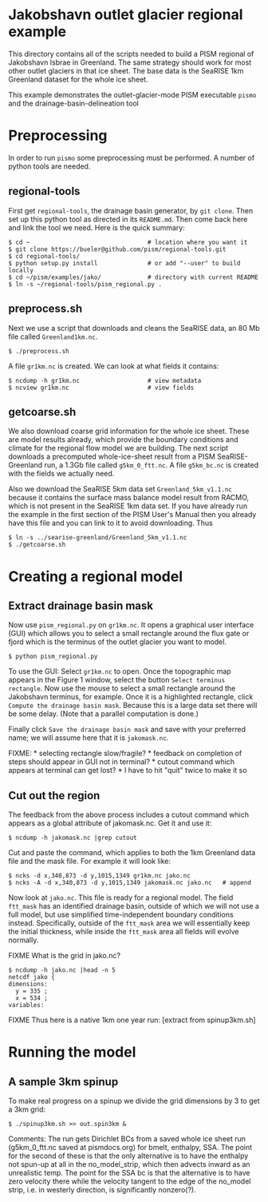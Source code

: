 Jakobshavn outlet glacier regional example
=================

This directory contains all of the scripts needed to build a PISM regional
of Jakobshavn Isbrae in Greenland.  The same strategy should work for most
other outlet glaciers in that ice sheet.  The base data is the SeaRISE 1km
Greenland dataset for the whole ice sheet.

This example demonstrates the outlet-glacier-mode PISM executable `pismo`
and the drainage-basin-delineation tool 

Preprocessing
=================

In order to run `pismo` some preprocessing must be performed.  A number
of python tools are needed.

regional-tools
--------------

First get `regional-tools`, the drainage basin generator, by `git clone`.  Then
set up this python tool as directed in its `README.md`.  Then come back here and
link the tool we need.  Here is the quick summary:

    $ cd ~                                 # location where you want it
    $ git clone https://bueler@github.com/pism/regional-tools.git
    $ cd regional-tools/
    $ python setup.py install              # or add "--user" to build locally
    $ cd ~/pism/examples/jako/             # directory with current README
    $ ln -s ~/regional-tools/pism_regional.py .

preprocess.sh
-------------

Next we use a script that downloads and cleans the SeaRISE data, an 80 Mb file called
`Greenland1km.nc`.

    $ ./preprocess.sh

A file `gr1km.nc` is created.  We can look at what fields it contains:

    $ ncdump -h gr1km.nc                   # view metadata
    $ ncview gr1km.nc                      # view fields

getcoarse.sh
------------

We also download coarse grid information for the whole ice sheet.  These are 
model results already, which provide the boundary conditions and climate for 
the regional flow model we are building.  The next script downloads a
precomputed whole-ice-sheet result from a PISM SeaRISE-Greenland run, a 1.3Gb
file called `g5km_0_ftt.nc`.  A file `g5km_bc.nc` is created with the fields
we actually need.

Also we download the SeaRISE 5km data set `Greenland_5km_v1.1.nc` because it
contains the surface mass balance model result from RACMO, which is not present
in the SeaRISE 1km data set.  If you have already run the example in the first
section of the PISM User's Manual then you already have this file and you can
link to it to avoid downloading.  Thus

    $ ln -s ../searise-greenland/Greenland_5km_v1.1.nc
    $ ./getcoarse.sh

Creating a regional model
=============

Extract drainage basin mask
-------------

Now use `pism_regional.py` on `gr1km.nc`.  It opens a graphical user interface
(GUI) which allows you to select a small rectangle around the flux gate or
fjord which is the terminus of the outlet glacier you want to model.

    $ python pism_regional.py

To use the GUI:  Select `gr1km.nc` to open.  Once the topographic map appears
in the Figure 1 window, select the button `Select terminus rectangle`.
Now use the mouse to select a small rectangle around the Jakobshavn
terminus, for example.  Once it is a highlighted rectangle, click
`Compute the drainage basin mask`.  Because this is a large data set
there will be some delay.  (Note that a parallel computation is done.)

Finally click `Save the drainage basin mask` and save with your
preferred name; we will assume here that it is `jakomask.nc`.

  FIXME:
    *  selecting rectangle slow/fragile?
    *  feedback on completion of steps should appear in GUI not in terminal?
    *  cutout command which appears at terminal can get lost?
    *  I have to hit "quit" twice to make it so

Cut out the region
-------------

The feedback from the above process includes a cutout command which
appears as a global attribute of jakomask.nc.  Get it and use it:

    $ ncdump -h jakomask.nc |grep cutout

Cut and paste the command, which applies to both the 1km Greenland data file
and the mask file.  For example it will look like:

    $ ncks -d x,340,873 -d y,1015,1349 gr1km.nc jako.nc
    $ ncks -A -d x,340,873 -d y,1015,1349 jakomask.nc jako.nc   # append

Now look at `jako.nc`.  This file is ready for a regional model.  The field
`ftt_mask` has an identified drainage basin, outside of which we
will not use a full model, but use simplified time-independent boundary
conditions instead.  Specifically, outside of the `ftt_mask` area we will
essentially keep the initial thickness, while inside the `ftt_mask` area all
fields will evolve normally.

FIXME What is the grid in jako.nc?

    $ ncdump -h jako.nc |head -n 5
    netcdf jako {
    dimensions:
	  y = 335 ;
	  x = 534 ;
    variables:

FIXME Thus here is a native 1km one year run:  [extract from spinup3km.sh]

Running the model
============

A sample 3km spinup
------------

To make real progress on a spinup we divide the grid dimensions by 3 to get a 3km grid:

    $ ./spinup3km.sh >> out.spin3km &

Comments: The run gets Dirichlet BCs from a saved whole ice sheet run (g5km_0_ftt.nc
saved at pismdocs.org) for bmelt, enthalpy, SSA.  The point for the second of these is that
the only alternative is to have the enthalpy not spun-up at all in the no_model_strip,
which then advects inward as an unrealistic temp.  The point for the SSA bc
is that the alternative is to have zero velocity there while the velocity 
tangent to the edge of the no_model strip, i.e. in westerly direction, is
significantly nonzero(?).

